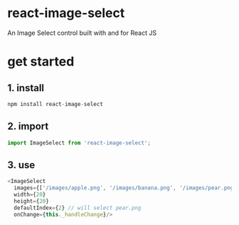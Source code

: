# react-image-select
An Image Select control built with and for React JS


# get started
## 1. install
```javascript
npm install react-image-select
```

## 2. import
```javascript
import ImageSelect from 'react-image-select';
```

## 3. use
```javascript
<ImageSelect
  images={['/images/apple.png', '/images/banana.png', '/images/pear.png']}
  width={20}
  height={20}
  defaultIndex={2} // will select pear.png
  onChange={this._handleChange}/>
```
